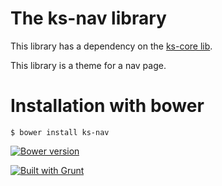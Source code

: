 The ks-nav library
=======

This library has a dependency on the [ks-core lib](https://github.com/ks-frontend/ks-core).

This library is a theme for a nav page.

# Installation with bower

```console
$ bower install ks-nav
```

[![Bower version](https://badge.fury.io/bo/ks-nav.svg)](http://badge.fury.io/bo/ks-nav)

[![Built with Grunt](https://cdn.gruntjs.com/builtwith.png)](http://gruntjs.com/)